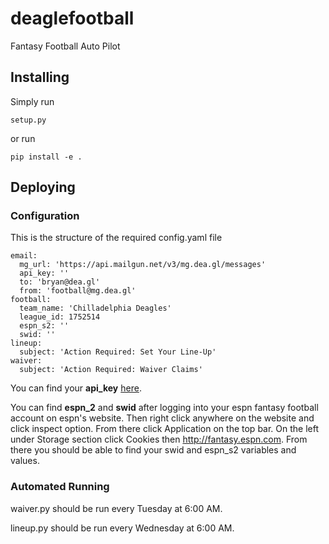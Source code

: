 # deaglefootball
Fantasy Football Auto Pilot

## Installing
Simply run 
```
setup.py
```
or run
```
pip install -e .
```

## Deploying

### Configuration
This is the structure of the required config.yaml file
```
email:
  mg_url: 'https://api.mailgun.net/v3/mg.dea.gl/messages'
  api_key: ''
  to: 'bryan@dea.gl'
  from: 'football@mg.dea.gl'
football:
  team_name: 'Chilladelphia Deagles'
  league_id: 1752514
  espn_s2: ''
  swid: ''
lineup:
  subject: 'Action Required: Set Your Line-Up'
waiver:
  subject: 'Action Required: Waiver Claims'
```

You can find your **api_key** [here](https://app.mailgun.com/app/account/security/api_keys).

You can find **espn_2** and **swid** after logging into your espn fantasy football account on espn's website. Then right click anywhere on the website and click inspect option. From there click Application on the top bar. On the left under Storage section click Cookies then http://fantasy.espn.com. From there you should be able to find your swid and espn_s2 variables and values.

### Automated Running
waiver.py should be run every Tuesday at 6:00 AM.

lineup.py should be run every Wednesday at 6:00 AM.
